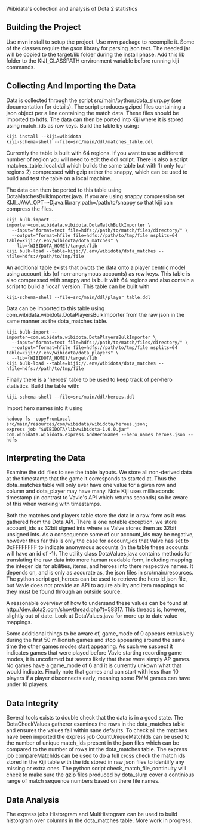 Wibidata's collection and analysis of Dota 2 statistics

Building the Project
-------

Use mvn install to setup the project. Use mvn package to recompile it. Some of the classes require the gson library for parsing json text. The needed jar will be copied to the target/lib folder during the install phase. Add this lib folder to the KIJI_CLASSPATH environment variable before running kiji commands. 

Collecting And Importing the Data
-------

Data is collected through the script src/main/python/dota_slurp.py (see documentation for details). The script produces gziped files containing a json object per a line containing the match data. These files should be imported to hdfs. The data can then be ported into Kiji where it is stored using match_ids as row keys. Build the table by using:

```
kiji install --kiji=wibidota
kiji-schema-shell --file=src/main/ddl/matches_table.ddl 
```

Currently the table is built with 64 regions. If you want to use a different number of region you will need to edit the ddl script. There is also a script matches_table_local.ddl which builds the same table but with 1) only four regions 2) compressed with gzip rather the snappy, which can be used to build and test the table on a local machine.

The data can then be ported to this table using DotaMatchesBulkImporter.java. If you are using snappy compression set KIJI_JAVA_OPT=-Djava.library.path=/path/to/snappy so that kiji can compress the files.

```
kiji bulk-import --importer=com.wibidata.wibidota.DotaMatchBulkImporter \
  --input="format=text file=hdfs://path/to/match/files/directory/" \
  --output="format=hfile file=hdfs://path/to/tmp/file nsplits=64 table=kiji://.env/wibidota/dota_matches" \
  --lib={WIBIDOTA_HOME}/target/lib
kiji bulk-load --table=kiji://.env/wibidota/dota_matches --hfile=hdfs://path/to/tmp/file
```

An additional table exists that pivots the data onto a player centric model using account_ids (of non-anonymous accounts) as row keys. This table is also compressed with snappy and is built with 64 regions and also contain a script to build a 'local' version. This table can be built with

```
kiji-schema-shell --file=src/main/ddl/player_table.ddl
```

Data can be imported to this table using com.wibidata.wibidota.DotaPlayersBulkImporter from the raw json in the same manner as the dota_matches table. 

```
kiji bulk-import --importer=com.wibidata.wibidota.DotaPlayersBulkImporter \
  --input="format=text file=hdfs://path/to/match/files/directory/" \
  --output="format=hfile file=hdfs://path/to/tmp/file nsplits=64 table=kiji://.env/wibidota/dota_players" \
  --lib={WIBIDOTA_HOME}/target/lib
kiji bulk-load --table=kiji://.env/wibidota/dota_matches --hfile=hdfs://path/to/tmp/file
```

Finally there is a 'heroes' table to be used to keep track of per-hero statistics. Build the table with:

```
kiji-schema-shell --file=src/main/ddl/heroes.ddl
```

Import hero names into it using

```
hadoop fs -copyFromLocal src/main/resources/com/wibidata/wibidota/heroes.json;
express job "$WIBIDOTA/lib/wibidota-1.0.0.jar" com.wibidata.wibidota.express.AddHeroNames --hero_names heroes.json --hdfs
```


Interpreting the Data
-------

Examine the ddl files to see the table layouts. We store all non-derived data at the timestamp that 
the game it corresponds to started at. Thus the dota_matches table
will only ever have one value for a given row and column and dota_player may have many. Note Kiji uses
milliseconds timestamp (in contrast to Vavle's API which returns seconds) so be aware of this when
working with timestamps.

Both the matches and players table store the data in a raw form as it was gathered from the Dota API. 
There is one notable exception, we store account_ids as 32bit signed ints where as Valve stores 
them as 32bit unsigned ints. As a consequence some of our account_ids may be negative, however 
thus far this is only the case for account_ids that Valve has set to 0xFFFFFFFF to indicate 
anonymous accounts (in the table these accounts will have an id of -1). The utility class 
DotaValues.java contains methods for translating the raw data into more human readable form, 
including mapping the integer ids for abilities, items, and heroes into there respective names. 
It depends on, and is only as accurate as, the json files in src/main/resources. The python script
get_heroes can be used to retrieve the hero id json file, but Vavle does not provide an API
to aquire ability and item mappings so they must be found through an outside source.

A reasonable overview of how to undersand these values can be found at 
http://dev.dota2.com/showthread.php?t=58317. This threads is, however, slightly out
of date. Look at DotaValues.java for more up to date value mappings. 

Some additional things to be aware of, game_mode of 0 appears exclusively during the first 50 millionish games and stop appearing 
around the same time the other games modes start appearing. As such we suspect it indicates
games that were played before Vavle starting recording game modes, it is uncofirmed but seems
likely that these were simply AP games. No games have a game_mode of 6 and it is currently unkown
what that would indicate. Finally note that games and can start with less than 10 players if a player disconnects early, meaning some
PMM games can have under 10 players. 

Data Integrity
----------

Several tools exists to double check that the data is in a good state. The DotaCheckValues gatherer
examines the rows in the dota_matches table and ensures the values fall within sane defaults.
To check all the matches have been imported the express job CountUniqueMatchIds can be used to the 
number of unique match_ids present in the json files which can be compared to the number of rows
int the dota_matches table. The express job compareMatchIds can be used to do a full cross check 
the match ids stored in the Kiji table with the ids stored in raw json files to identiify
any missing or extra ones. The python script 
check_match_file_continuity will check to make sure the gzip files produced by dota_slurp cover a 
continious range of match sequence numbers based on there file names.

Data Analysis
---------

The express jobs Historgram and MultHistogram can be used to build historgram over columns in the 
dota_matches table. More work in progress.
